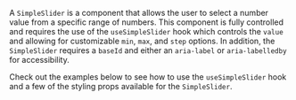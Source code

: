 A `SimpleSlider` is a component that allows the user to select a number value
from a specific range of numbers. This component is fully controlled and
requires the use of the `useSimpleSlider` hook which controls the `value` and
allowing for customizable `min`, `max`, and `step` options. In addition, the
`SimpleSlider` requires a `baseId` and either an `aria-label` or
`aria-labelledby` for accessibility.

Check out the examples below to see how to use the `useSimpleSlider` hook and a
few of the styling props available for the `SimpleSlider`.
